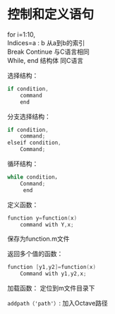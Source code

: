# 控制和定义语句
for i=1:10,  
Indices=a : b 从a到b的索引  
Break Continue 与C语言相同  
While, end 结构体 同C语言  

选择结构：  
```cpp
if condition,    
	command   
	end   
```
分支选择结构： 
```cpp
if condition,   
	command;   
elseif condition,   
	Command;  
```
循环结构：  
```cpp
while condition，  
	Conmand;  
	 end  
```
定义函数：  
```cpp
function y=function(x)  
	command with Y,x;  
```	
保存为function.m文件  

返回多个值的函数：  
```cpp
function [y1,y2]=function(x)  
	Command with y1,y2,x;  
```
加载函数： 
定位到m文件目录下  

`addpath（'path'）`: 加入Octave路径  

